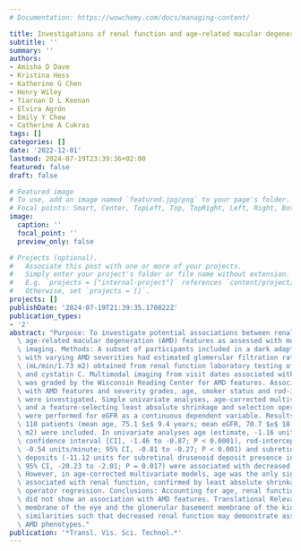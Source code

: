 ```yaml
---
# Documentation: https://wowchemy.com/docs/managing-content/

title: Investigations of renal function and age-related macular degeneration phenotypes
subtitle: ''
summary: ''
authors:
- Amisha D Dave
- Kristina Hess
- Katherine G Chen
- Henry Wiley
- Tiarnan D L Keenan
- Elvira Agrón
- Emily Y Chew
- Catherine A Cukras
tags: []
categories: []
date: '2022-12-01'
lastmod: 2024-07-19T23:39:36+02:00
featured: false
draft: false

# Featured image
# To use, add an image named `featured.jpg/png` to your page's folder.
# Focal points: Smart, Center, TopLeft, Top, TopRight, Left, Right, BottomLeft, Bottom, BottomRight.
image:
  caption: ''
  focal_point: ''
  preview_only: false

# Projects (optional).
#   Associate this post with one or more of your projects.
#   Simply enter your project's folder or file name without extension.
#   E.g. `projects = ["internal-project"]` references `content/project/deep-learning/index.md`.
#   Otherwise, set `projects = []`.
projects: []
publishDate: '2024-07-19T21:39:35.170822Z'
publication_types:
- '2'
abstract: "Purpose: To investigate potential associations between renal function and\
  \ age-related macular degeneration (AMD) features as assessed with multimodal retinal\
  \ imaging. Methods: A subset of participants included in a dark adaptation study\
  \ with varying AMD severities had estimated glomerular filtration rate (eGFR) values\
  \ (mL/min/1.73 m2) obtained from renal function laboratory testing of serum creatinine\
  \ and cystatin C. Multimodal imaging from visit dates associated with serum samples\
  \ was graded by the Wisconsin Reading Center for AMD features. Associations of eGFR\
  \ with AMD features and severity grades, age, smoker status and rod-intercept time\
  \ were investigated. Simple univariate analyses, age-corrected multivariate analyses,\
  \ and a feature-selecting least absolute shrinkage and selection operator regression\
  \ were performed for eGFR as a continuous dependent variable. Results: A total of\
  \ 110 patients (mean age, 75.1 $±$ 9.4 years; mean eGFR, 70.7 $±$ 18.2 mL/min/1.73\
  \ m2) were included. In univariate analyses age (estimate, -1.16 units/year; 95%\
  \ confidence interval [CI], -1.46 to -0.87; P < 0.0001), rod-intercept time (estimate,\
  \ -0.54 units/minute; 95% CI, -0.81 to -0.27; P < 0.001) and subretinal drusenoid\
  \ deposits (-11.12 units for subretinal drusenoid deposit presence in either eye;\
  \ 95% CI, -20.23 to -2.01; P = 0.017) were associated with decreased renal function.\
  \ However, in age-corrected multivariate models, age was the only significant variable\
  \ associated with renal function, confirmed by least absolute shrinkage and selection\
  \ operator regression. Conclusions: Accounting for age, renal function parameters\
  \ did not show an association with AMD features. Translational Relevance: Bruch's\
  \ membrane of the eye and the glomerular basement membrane of the kidney share physiologic\
  \ similarities such that decreased renal function may demonstrate associations with\
  \ AMD phenotypes."
publication: '*Transl. Vis. Sci. Technol.*'
---
```

